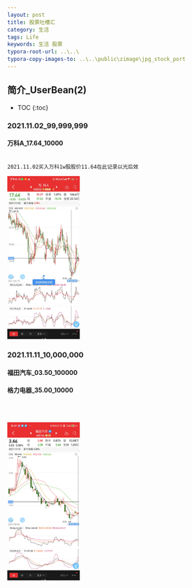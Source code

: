 ```yaml
---
layout: post
title: 股票吐槽汇
category: 生活
tags: Life
keywords: 生活 股票
typora-root-url: ..\..\
typora-copy-images-to: ..\..\public\zimage\jpg_stock_port
---
```



## 简介_UserBean(2)
 * TOC
 {:toc}



### 2021.11.02_99,999,999

#### 万科A_17.64_10000

```

2021.11.02买入万科1w股股价11.64在此记录以光后效

```

<img src="/public/zimage/jpg_stock_port/2021.11.02_万科A-17.64-10000_99999999.jpg"  height="33%" width="33%"  >





### 2021.11.11_10,000,000

#### 福田汽车_03.50_100000

#### 格力电器_35.00_10000

```



```

<img src="/public/zimage/jpg_stock_port/2021.11.11_福田汽车-03.50-100000_格力电器-35.00-10000_10000000.jpg"  height="33%" width="33%"  >
